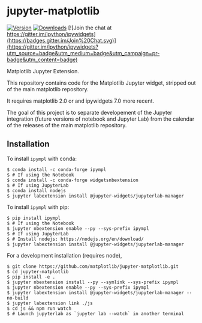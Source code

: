 jupyter-matplotlib
==================

[![Version](https://img.shields.io/pypi/v/ipympl.svg)](https://pypi.python.org/pypi/ipympl)
[![Downloads](https://img.shields.io/pypi/dm/ipympl.svg)](https://pypi.python.org/pypi/ipympl)
[![Join the chat at https://gitter.im/ipython/ipywidgets](https://badges.gitter.im/Join%20Chat.svg)](https://gitter.im/ipython/ipywidgets?utm_source=badge&utm_medium=badge&utm_campaign=pr-badge&utm_content=badge)

Matplotlib Jupyter Extension.

This repository contains code for the Matplotlib Jupyter widget, stripped out
of the main matplotlib repository.

It requires matplotlib 2.0 or and ipywidgets 7.0 more recent.

The goal of this project is to separate developement of the Jupyter integration
(future versions of notebook and Jupyter Lab) from the calendar of the releases
of the main matplotlib repository.

Installation
------------

To install `ipympl` with conda:

    $ conda install -c conda-forge ipympl 
    $ # If using the Notebook
    $ conda install -c conda-forge widgetsnbextension
    $ # If using JupyterLab
    $ conda install nodejs
    $ jupyter labextension install @jupyter-widgets/jupyterlab-manager


To install `ipympl` with pip:

    $ pip install ipympl
    $ # If using the Notebook
    $ jupyter nbextension enable --py --sys-prefix ipympl
    $ # If using JupyterLab
    $ # Install nodejs: https://nodejs.org/en/download/
    $ jupyter labextension install @jupyter-widgets/jupyterlab-manager


For a development installation (requires node),

    $ git clone https://github.com/matplotlib/jupyter-matplotlib.git
    $ cd jupyter-matplotlib
    $ pip install -e .
    $ jupyter nbextension install --py --symlink --sys-prefix ipympl
    $ jupyter nbextension enable --py --sys-prefix ipympl
    $ jupyter labextension install @jupyter-widgets/jupyterlab-manager --no-build
    $ jupyter labextension link ./js
    $ cd js && npm run watch  
    $ # Launch jupyterlab as `jupyter lab --watch` in another terminal

